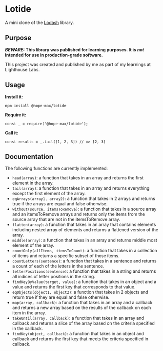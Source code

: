 # Lotide

A mini clone of the [Lodash](https://lodash.com) library.

## Purpose

**_BEWARE:_ This library was published for learning purposes. It is _not_ intended for use in production-grade software.**

This project was created and published by me as part of my learnings at Lighthouse Labs. 

## Usage

**Install it:**

`npm install @hope-max/lotide`

**Require it:**

`const _ = require('@hope-max/lotide');`

**Call it:**

`const results = _.tail([1, 2, 3]) // => [2, 3]`

## Documentation

The following functions are currently implemented:

* `head(array)`: a function that takes in an array and returns the first element in the array.
* `tail(array)`: a function that takes in an array and returns everything except the first element of the array.
* `eqArrays(array1, array2)`: a function that takes in 2 arrays and returns true if the arrays are equal and false otherwise.
* `without(source, itemsToRemove)`: a function that takes in a source array and an itemsToRemove arrays and returns only the items from the source array that are not in the itemsToRemove array.
* `flatten(array)`: a function that takes in an array that contains elements including nested array of elements and returns a flattened version of the array.
* `middle(array)`: a function that takes in an array and returns middle most element of the array.
* `countOnly(allItems, itemsToCount)`: a function that takes in a collection of items and returns a specific subset of those items.
* `countLetters(sentence)`: a function that takes in a sentence and returns a count of each of the letters in the sentence.
* `letterPositions(sentence)`: a function that takes in a string and returns all indices of letter positions in the string.
* `findKeyByValue(target, value)`: a function that takes in an object and a value and returns the first key that corresponds to that value.
* `eqObjects(object1, object2)`: a function that takes in 2 objects and return true if they are equal and false otherwise.
* `map(array, callback)`: a function that takes in an array and a callback and returns a new array based on the results of the callback on each item in the array.
* `takeUntil(array, callback)`: a function that takes in an array and callback and returns a slice of the array based on the criteria specified in the callback.
* `findKey(object, callback)`: a function that takes in an object and callback and returns the first key that meets the criteria specified in callback.